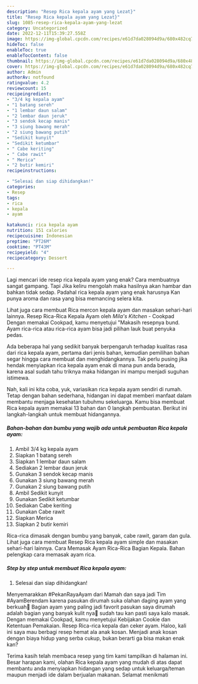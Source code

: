 ```yaml
---
description: "Resep Rica kepala ayam yang Lezat}"
title: "Resep Rica kepala ayam yang Lezat}"
slug: 1085-resep-rica-kepala-ayam-yang-lezat
category: Uncategorized
date: 2022-12-11T15:39:27.558Z
image: https://img-global.cpcdn.com/recipes/e61d7da028094d9a/680x482cq70/rica-kepala-ayam-foto-resep-utama.jpg
hideToc: false
enableToc: true
enableTocContent: false
thumbnail: https://img-global.cpcdn.com/recipes/e61d7da028094d9a/680x482cq70/rica-kepala-ayam-foto-resep-utama.jpg
cover: https://img-global.cpcdn.com/recipes/e61d7da028094d9a/680x482cq70/rica-kepala-ayam-foto-resep-utama.jpg
author: Admin
authorAv: notfound
ratingvalue: 4.2
reviewcount: 15
recipeingredient:
- "3/4 kg kepala ayam"
- "1 batang sereh"
- "1 lembar daun salam"
- "2 lembar daun jeruk"
- "3 sendok kecap manis"
- "3 siung bawang merah"
- "2 siung bawang putih"
- "Sedikit kunyit"
- "Sedikit ketumbar"
- " Cabe keriting"
- " Cabe rawit"
- " Merica"
- "2 butir kemiri"
recipeinstructions:

- "Selesai dan siap dihidangkan!"
categories:
- Resep
tags:
- rica
- kepala
- ayam

katakunci: rica kepala ayam 
nutrition: 151 calories
recipecuisine: Indonesian
preptime: "PT26M"
cooktime: "PT43M"
recipeyield: "4"
recipecategory: Dessert

---
```



Lagi mencari ide resep rica kepala ayam yang enak? Cara membuatnya sangat gampang. Tapi Jika keliru mengolah maka hasilnya akan hambar dan bahkan tidak sedap. Padahal rica kepala ayam yang enak harusnya Kan punya aroma dan rasa yang bisa memancing selera kita.


Lihat juga cara membuat Rica mercon kepala ayam dan masakan sehari-hari lainnya. Resep Rica-Rica Kepala Ayam oleh _Mila&#39;s Kitchen_ - Cookpad Dengan memakai Cookpad, kamu menyetujui &#34;Makasih resepnya bund. Ayam rica-rica atau rica-rica ayam bisa jadi pilihan lauk buat penyuka pedas.

Ada beberapa hal yang sedikit banyak berpengaruh terhadap kualitas rasa dari rica kepala ayam, pertama dari jenis bahan, kemudian pemilihan bahan segar hingga cara membuat dan menghidangkannya. Tak perlu pusing jika hendak menyiapkan rica kepala ayam enak di mana pun anda berada, karena asal sudah tahu triknya maka hidangan ini mampu menjadi suguhan istimewa.


Nah, kali ini kita coba, yuk, variasikan rica kepala ayam sendiri di rumah. Tetap dengan bahan sederhana, hidangan ini dapat memberi manfaat dalam membantu menjaga kesehatan tubuhmu sekeluarga. Kamu bisa membuat Rica kepala ayam memakai 13 bahan dan 0 langkah pembuatan. Berikut ini langkah-langkah untuk membuat hidangannya.

<!--inarticleads1-->

##### Bahan-bahan dan bumbu yang wajib ada untuk pembuatan Rica kepala ayam:

1. Ambil 3/4 kg kepala ayam
1. Siapkan 1 batang sereh
1. Siapkan 1 lembar daun salam
1. Sediakan 2 lembar daun jeruk
1. Gunakan 3 sendok kecap manis
1. Gunakan 3 siung bawang merah
1. Gunakan 2 siung bawang putih
1. Ambil Sedikit kunyit
1. Gunakan Sedikit ketumbar
1. Sediakan  Cabe keriting
1. Gunakan  Cabe rawit
1. Siapkan  Merica
1. Siapkan 2 butir kemiri


Rica-rica dimasak dengan bumbu yang banyak, cabe rawit, garam dan gula. Lihat juga cara membuat Resep Rica kepala ayam simple dan masakan sehari-hari lainnya. Cara Memasak Ayam Rica-Rica Bagian Kepala. Bahan pelengkap cara memasak ayam rica. 

<!--inarticleads2-->

##### Step by step untuk membuat Rica kepala ayam:


1. Selesai dan siap dihidangkan!

Menyemarakkan #PekanRayaAyam dari Mamah dan saya jadi Tim #AyamBerendam karena pasukan dirumah suka olahan daging ayam yang berkuah👏 Bagian ayam yang paling jadi favorit pasukan saya dirumah adalah bagian yang banyak kulit nya🤭 sudah tau kan pasti saya kalo masak. Dengan memakai Cookpad, kamu menyetujui Kebijakan Cookie dan Ketentuan Pemakaian. Resep Rica-rica kepala dan ceker ayam. Haloo, kali ini saya mau berbagi resep hemat ala anak kosan. Menjadi anak kosan dengan biaya hidup yang serba cukup, bukan berarti ga bisa makan enak kan? 

Terima kasih telah membaca resep yang tim kami tampilkan di halaman ini. Besar harapan kami, olahan Rica kepala ayam yang mudah di atas dapat membantu anda menyiapkan hidangan yang sedap untuk keluarga/teman maupun menjadi ide dalam berjualan makanan. Selamat menikmati
